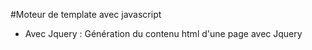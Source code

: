 #Moteur de template avec javascript

* Avec Jquery : Génération du contenu html d'une page avec Jquery
